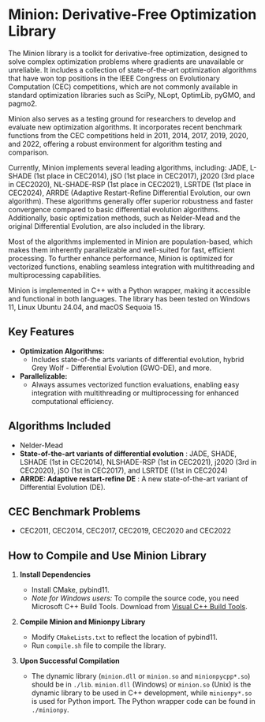 # Minion: Derivative-Free Optimization Library

The Minion library is a toolkit for derivative-free optimization, designed to solve complex optimization problems where gradients are unavailable or unreliable. It includes a collection of state-of-the-art optimization algorithms that have won top positions in the IEEE Congress on Evolutionary Computation (CEC) competitions, which are not commonly available in standard optimization libraries such as SciPy, NLopt, OptimLib, pyGMO, and pagmo2.

Minion also serves as a testing ground for researchers to develop and evaluate new optimization algorithms. It incorporates recent benchmark functions from the CEC competitions held in 2011, 2014, 2017, 2019, 2020, and 2022, offering a robust environment for algorithm testing and comparison. 

Currently, Minion implements several leading algorithms, including: JADE, L-SHADE (1st place in CEC2014), jSO (1st place in CEC2017),  j2020 (3rd place in CEC2020), NL-SHADE-RSP (1st place in CEC2021), LSRTDE (1st place in CEC2024), ARRDE (Adaptive Restart-Refine Differential Evolution, our own algorithm). These algorithms generally offer superior robustness and faster convergence compared to basic differential evolution algorithms. Additionally, basic optimization methods, such as Nelder-Mead and the original Differential Evolution, are also included in the library.

Most of the algorithms  implemented in Minion are population-based, which makes them inherently parallelizable and well-suited for fast, efficient processing. To further enhance performance, Minion is optimized for vectorized functions, enabling seamless integration with multithreading and multiprocessing capabilities.

Minion is implemented in C++ with a Python wrapper, making it accessible and functional in both languages. The library has been tested on Windows 11, Linux Ubuntu 24.04, and macOS Sequoia 15.

## Key Features

- **Optimization Algorithms:**
  - Includes state-of-the arts variants of differential evolution, hybrid Grey Wolf - Differential Evolution (GWO-DE), and more. 
- **Parallelizable:**
  - Always assumes vectorized function evaluations, enabling easy integration with multithreading or multiprocessing for enhanced computational efficiency.

## Algorithms Included
- Nelder-Mead
- **State-of-the-art variants of differential evolution** : JADE, SHADE, LSHADE (1st in CEC2014), NLSHADE-RSP (1st in CEC2021), j2020 (3rd in CEC2020), jSO (1st in CEC2017), and LSRTDE ((1st in CEC2024)
- **ARRDE: Adaptive restart-refine DE** : A new state-of-the-art variant of Differential Evolution (DE).

## CEC Benchmark Problems 
- CEC2011, CEC2014, CEC2017, CEC2019, CEC2020 and CEC2022

## How to Compile and Use Minion Library

1. **Install Dependencies**
   - Install CMake, pybind11.
   - *Note for Windows users:* To compile the source code, you need Microsoft C++ Build Tools. Download from [Visual C++ Build Tools](https://visualstudio.microsoft.com/visual-cpp-build-tools/).

2. **Compile Minion and Minionpy Library**
   - Modify `CMakeLists.txt` to reflect the location of pybind11.
   - Run `compile.sh` file to compile the library.

3. **Upon Successful Compilation**
   - The dynamic library (`minion.dll` or `minion.so` and `minionpycpp*.so`) should be in `./lib`. `minion.dll` (Windows) or `minion.so` (Unix) is the dynamic library to be used in C++ development, while `minionpy*.so` is used for Python import. The Python wrapper code can be found in `./minionpy`.